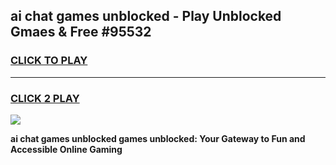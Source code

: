 
## ai chat games unblocked - Play Unblocked Gmaes & Free #95532
<h3>
<a href="https://news.freeplayer.one?title=ai_chat_games_unblocked&ref=24F">CLICK TO PLAY</a></h3>
<hr>

<h3>
<a href="https://news.freeplayer.one?title=ai_chat_games_unblocked&ref=24F">CLICK 2 PLAY</a>
  
</h3>

<a href="https://news.freeplayer.one?title=ai_chat_games_unblocked&ref=24F/"><img src="https://clearcache.store/games.png"></a>


**ai chat games unblocked games unblocked: Your Gateway to Fun and Accessible Online Gaming**
